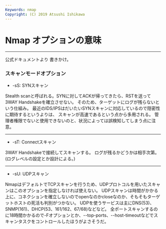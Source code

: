 ```yaml
---
Keywords: nmap
Copyright: (C) 2019 Atsushi Ishikawa
---
```


# Nmap オプションの意味

---

公式ドキュメントより
書きかけ。

### スキャンモードオプション

* -sS: SYNスキャン

Stealth scanと呼ばれる。SYNに対してACKが帰ってきたら、RSTを送って3WAY Handshakeを確立させない。
そのため、ターゲットにログが残らないという仕組み。
最近のIDS/IPSはだいたいSYNスキャンに対応しているので隠密性に期待するというよりは、
スキャンが高速であるという点から多用される。
管理者権限でないと使用できないのと、状況によっては誤検知してしまう点に注意。

---

* -sT: Connectスキャン

3WAY Handshakeで接続してスキャンする。
ログが残るかどうかは相手次第。(ログレベルの設定とか設計による。)

---

* -sU: UDPスキャン

NmapはデフォルトでTCPスキャンを行うため、UDPプロトコルを用いたスキャンはこのオプションを指定しなければ使えない。
UDPスキャンは時間がかかる上に、コネクションを確立しないのでopenなのかcloseなのか、そもそもターゲットホストの死活も判別がつかない。
UDPを使うサービスは主にDNS(53)、SNMP(161)、DHCP(53、161/162、67/68)などなど。
全ポートスキャンするのに18時間かかるので-Fオプションとか、--top-ports、--host-timeoutなどでスキャンタスクをコントロールしたほうがよさそうだ。
